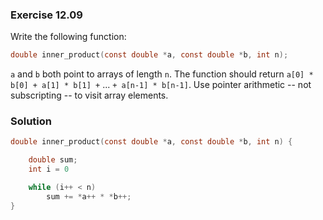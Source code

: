 ### Exercise 12.09
Write the following function:

```c
double inner_product(const double *a, const double *b, int n);
```

`a` and `b` both point to arrays of length `n`. The function should return
`a[0] * b[0] + a[1] * b[1] +` ... `+ a[n-1] * b[n-1]`. Use pointer arithmetic --
not subscripting -- to visit array elements.

### Solution

```c
double inner_product(const double *a, const double *b, int n) {

    double sum;
    int i = 0

    while (i++ < n)
        sum += *a++ * *b++;
}
```
